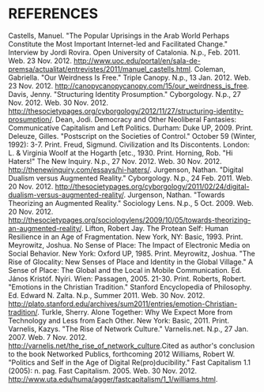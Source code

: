 # REFERENCES

Castells, Manuel. "The Popular Uprisings in the Arab World Perhaps Constitute the Most Important Internet-led and Facilitated Change." Interview by Jordi Rovira. Open University of Catalonia. N.p., Feb. 2011. Web. 23 Nov. 2012. <http://www.uoc.edu/portal/en/sala-de-premsa/actualitat/entrevistes/2011/manuel_castells.html>.
Coleman, Gabriella. "Our Weirdness Is Free." Triple Canopy. N.p., 13 Jan. 2012. Web. 23 Nov. 2012. <http://canopycanopycanopy.com/15/our_weirdness_is_free>.
Davis, Jenny. "Structuring Identity Prosumption." Cyborgology. N.p., 27 Nov. 2012. Web. 30 Nov. 2012. <http://thesocietypages.org/cyborgology/2012/11/27/structuring-identity-prosumption/>.
Dean, Jodi. Democracy and Other Neoliberal Fantasies: Communicative Capitalism and Left Politics. Durham: Duke UP, 2009. Print.
Deleuze, Gilles. "Postscript on the Societies of Control." October 59 (Winter, 1992): 3-7. Print.
Freud, Sigmund. Civilization and Its Discontents. London: L. & Virginia Woolf at the Hogarth [etc., 1930. Print.
Horning, Rob. "Hi Haters!" The New Inquiry. N.p., 27 Nov. 2012. Web. 30 Nov. 2012. <http://thenewinquiry.com/essays/hi-haters/>.
Jurgenson, Nathan. "Digital Dualism versus Augmented Reality." Cyborgology. N.p., 24 Feb. 2011. Web. 20 Nov. 2012. <http://thesocietypages.org/cyborgology/2011/02/24/digital-dualism-versus-augmented-reality/>.
Jurgenson, Nathan. "Towards Theorizing an Augmented Reality." Sociology Lens. N.p., 5 Oct. 2009. Web. 20 Nov. 2012. <http://thesocietypages.org/sociologylens/2009/10/05/towards-theorizing-an-augmented-reality/>.
Lifton, Robert Jay. The Protean Self: Human Resilience in an Age of Fragmentation. New York, NY: Basic, 1993. Print.
Meyrowitz, Joshua. No Sense of Place: The Impact of Electronic Media on Social Behavior. New York: Oxford UP, 1985. Print.
Meyrowitz, Joshua. "The Rise of Glocality: New Senses of Place and Identity in the Global Village." A Sense of Place: The Global and the Local in Mobile Communication. Ed. János Kristóf. Nyíri. Wien: Passagen, 2005. 21-30. Print.
Roberts, Robert. "Emotions in the Christian Tradition." Stanford Encyclopedia of Philosophy. Ed. Edward N. Zalta. N.p., Summer 2011. Web. 30 Nov. 2012. <http://plato.stanford.edu/archives/sum2011/entries/emotion-Christian-tradition/>.
Turkle, Sherry. Alone Together: Why We Expect More from Technology and Less from Each Other. New York: Basic, 2011. Print.
Varnelis, Kazys. "The Rise of Network Culture." Varnelis.net. N.p., 27 Jan. 2007. Web. 7 Nov. 2012. <http://varnelis.net/the_rise_of_network_culture>.Cited as author's conclusion to the book Networked Publics, forthcoming 2012
Williams, Robert W. "Politics and Self in the Age of Digital Re(pro)ducibility." Fast Capitalism 1.1 (2005): n. pag. Fast Capitalism. 2005. Web. 30 Nov. 2012. <http://www.uta.edu/huma/agger/fastcapitalism/1_1/williams.html>.